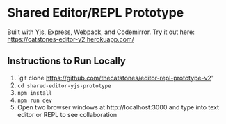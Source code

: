 # Shared Editor/REPL Prototype
Built with Yjs, Express, Webpack, and Codemirror.
Try it out here: https://catstones-editor-v2.herokuapp.com/

## Instructions to Run Locally
1. `git clone https://github.com/thecatstones/editor-repl-prototype-v2'
2. `cd shared-editor-yjs-prototype`
3. `npm install`
4. `npm run dev`
5. Open two browser windows at http://localhost:3000 and type into text editor or REPL to see collaboration
